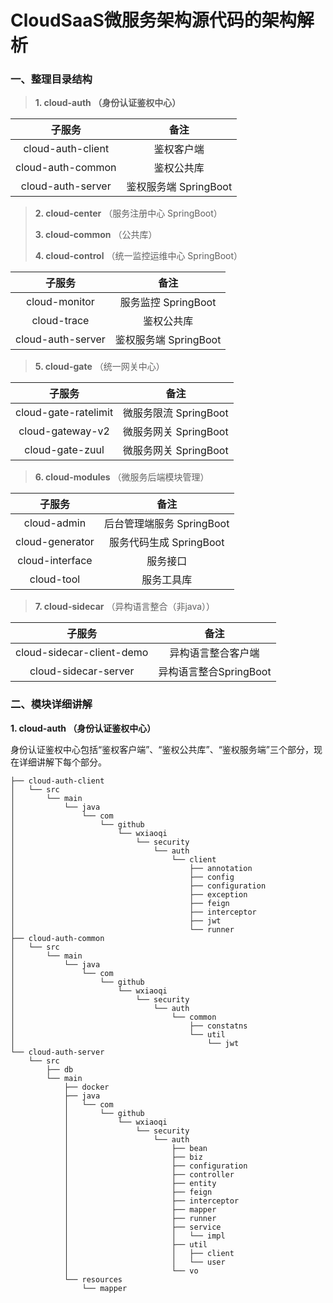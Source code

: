 # CloudSaaS微服务架构源代码的架构解析

### 一、整理目录结构

> **1. cloud-auth （身份认证鉴权中心）**

| **子服务** | **备注** |
| :---: | :---: |
| cloud-auth-client | 鉴权客户端 |
| cloud-auth-common | 鉴权公共库 |
| cloud-auth-server | 鉴权服务端 SpringBoot |

> **2. cloud-center** （服务注册中心 SpringBoot）
>
> **3. cloud-common** （公共库）
>
> **4. cloud-control** （统一监控运维中心 SpringBoot）

| **子服务** | **备注** |
| :---: | :---: |
| cloud-monitor | 服务监控 SpringBoot |
| cloud-trace | 鉴权公共库 |
| cloud-auth-server | 鉴权服务端 SpringBoot |

> **5. cloud-gate** （统一网关中心）

| **子服务** | **备注** |
| :---: | :---: |
| cloud-gate-ratelimit | 微服务限流 SpringBoot |
| cloud-gateway-v2 | 微服务网关 SpringBoot |
| cloud-gate-zuul | 微服务网关 SpringBoot |

> **6. cloud-modules** （微服务后端模块管理）

| **子服务** | **备注** |
| :---: | :---: |
| cloud-admin | 后台管理端服务 SpringBoot |
| cloud-generator | 服务代码生成 SpringBoot |
| cloud-interface | 服务接口 |
| cloud-tool | 服务工具库 |

> **7. cloud-sidecar** （异构语言整合（非java））

| **子服务** | **备注** |
| :---: | :---: |
| cloud-sidecar-client-demo | 异构语言整合客户端 |
| cloud-sidecar-server | 异构语言整合SpringBoot |

### 二、模块详细讲解

**1. cloud-auth （身份认证鉴权中心）**

身份认证鉴权中心包括“鉴权客户端”、“鉴权公共库”、“鉴权服务端”三个部分，现在详细讲解下每个部分。

```
├── cloud-auth-client
│   └── src
│       └── main
│           └── java
│               └── com
│                   └── github
│                       └── wxiaoqi
│                           └── security
│                               └── auth
│                                   └── client
│                                       ├── annotation
│                                       ├── config
│                                       ├── configuration
│                                       ├── exception
│                                       ├── feign
│                                       ├── interceptor
│                                       ├── jwt
│                                       └── runner
├── cloud-auth-common
│   └── src
│       └── main
│           └── java
│               └── com
│                   └── github
│                       └── wxiaoqi
│                           └── security
│                               └── auth
│                                   └── common
│                                       ├── constatns
│                                       └── util
│                                           └── jwt
└── cloud-auth-server
    └── src
        ├── db
        └── main
            ├── docker
            ├── java
            │   └── com
            │       └── github
            │           └── wxiaoqi
            │               └── security
            │                   └── auth
            │                       ├── bean
            │                       ├── biz
            │                       ├── configuration
            │                       ├── controller
            │                       ├── entity
            │                       ├── feign
            │                       ├── interceptor
            │                       ├── mapper
            │                       ├── runner
            │                       ├── service
            │                       │   └── impl
            │                       ├── util
            │                       │   ├── client
            │                       │   └── user
            │                       └── vo
            └── resources
                └── mapper
```



